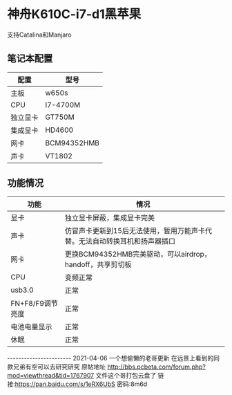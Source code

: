 # 神舟K610C-i7-d1黑苹果
支持Catalina和Manjaro


## 笔记本配置
|配置|型号|
|---|---|
|主板|w650s|
|CPU|I7-4700M|
|独立显卡|GT750M|
|集成显卡|HD4600|
|网卡|BCM94352HMB|
|声卡|VT1802|





## 功能情况
|功能| 情况|
|---|---|
|显卡|独立显卡屏蔽，集成显卡完美|
|声卡|仿冒声卡更新到15后无法使用，暂用万能声卡代替。无法自动转换耳机和扬声器插口|
|网卡|更换BCM94352HMB完美驱动，可以airdrop，handoff，共享剪切板|
|CPU|变频正常|
|usb3.0|正常|
|FN+F8/F9调节亮度|正常|
|电池电量显示|正常|
|休眠|正常|


----------------------- 2021-04-06  一个想偷懒的老哥更新
在远景上看到的同款兄弟有空可以去研究研究 原帖地址 http://bbs.pcbeta.com/forum.php?mod=viewthread&tid=1767907
文件这个哥打包云盘了  链接:https://pan.baidu.com/s/1eRX6UbS 密码:8m6d

